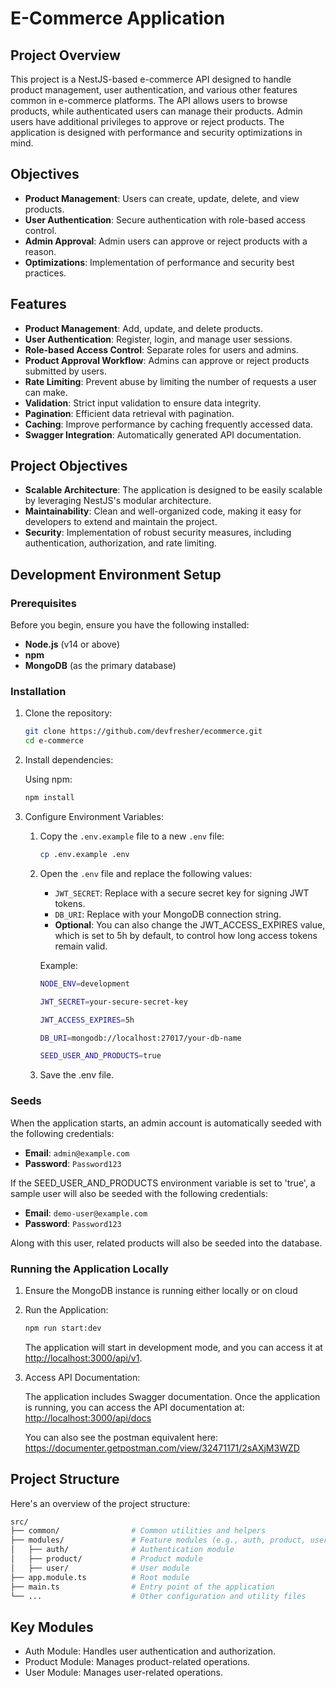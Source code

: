 # E-Commerce Application

## Project Overview

This project is a NestJS-based e-commerce API designed to handle product management, user authentication, and various other features common in e-commerce platforms. The API allows users to browse products, while authenticated users can manage their products. Admin users have additional privileges to approve or reject products. The application is designed with performance and security optimizations in mind.

## Objectives

- **Product Management**: Users can create, update, delete, and view products.
- **User Authentication**: Secure authentication with role-based access control.
- **Admin Approval**: Admin users can approve or reject products with a reason.
- **Optimizations**: Implementation of performance and security best practices.

## Features

- **Product Management**: Add, update, and delete products.
- **User Authentication**: Register, login, and manage user sessions.
- **Role-based Access Control**: Separate roles for users and admins.
- **Product Approval Workflow**: Admins can approve or reject products submitted by users.
- **Rate Limiting**: Prevent abuse by limiting the number of requests a user can make.
- **Validation**: Strict input validation to ensure data integrity.
- **Pagination**: Efficient data retrieval with pagination.
- **Caching**: Improve performance by caching frequently accessed data.
- **Swagger Integration**: Automatically generated API documentation.

## Project Objectives

- **Scalable Architecture**: The application is designed to be easily scalable by leveraging NestJS's modular architecture.
- **Maintainability**: Clean and well-organized code, making it easy for developers to extend and maintain the project.
- **Security**: Implementation of robust security measures, including authentication, authorization, and rate limiting.

## Development Environment Setup

### Prerequisites

Before you begin, ensure you have the following installed:

- **Node.js** (v14 or above)
- **npm**
- **MongoDB** (as the primary database)

### Installation

1. Clone the repository:

    ```bash
    git clone https://github.com/devfresher/ecommerce.git
    cd e-commerce
    ```

2. Install dependencies:

    Using npm:

    ```bash
    npm install
    ```

3. Configure Environment Variables:

    1. Copy the `.env.example` file to a new `.env` file:

        ```bash
        cp .env.example .env
        ```

    2. Open the `.env` file and replace the following values:

        - `JWT_SECRET`: Replace with a secure secret key for signing JWT tokens.
        - `DB_URI`: Replace with your MongoDB connection string.
        - **Optional**: You can also change the JWT_ACCESS_EXPIRES value, which is set to 5h by default, to control how long access tokens remain valid.

        Example:

        ```bash
        NODE_ENV=development

        JWT_SECRET=your-secure-secret-key

        JWT_ACCESS_EXPIRES=5h

        DB_URI=mongodb://localhost:27017/your-db-name

        SEED_USER_AND_PRODUCTS=true
        ```

    3. Save the .env file.

### Seeds

When the application starts, an admin account is automatically seeded with the following credentials:

- **Email**: `admin@example.com`
- **Password**: `Password123`

If the SEED_USER_AND_PRODUCTS environment variable is set to 'true', a sample user will also be seeded with the following credentials:

- **Email**: `demo-user@example.com`
- **Password**: `Password123`

Along with this user, related products will also be seeded into the database.

### Running the Application Locally

1. Ensure the MongoDB instance is running either locally or on cloud

2. Run the Application:

    ```bash
    npm run start:dev
    ```

    The application will start in development mode, and you can access it at <http://localhost:3000/api/v1>.

3. Access API Documentation:

    The application includes Swagger documentation. Once the application is running, you can access the API documentation at: <http://localhost:3000/api/docs>

    You can also see the postman equivalent here: <https://documenter.getpostman.com/view/32471171/2sAXjM3WZD>

## Project Structure

Here's an overview of the project structure:

```bash
src/
├── common/                # Common utilities and helpers
├── modules/               # Feature modules (e.g., auth, product, user)
│   ├── auth/              # Authentication module
│   ├── product/           # Product module
│   ├── user/              # User module
├── app.module.ts          # Root module
├── main.ts                # Entry point of the application
└── ...                    # Other configuration and utility files
```

## Key Modules

- Auth Module: Handles user authentication and authorization.
- Product Module: Manages product-related operations.
- User Module: Manages user-related operations.
